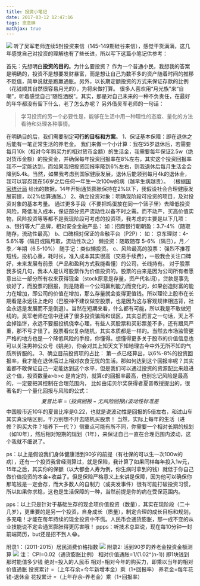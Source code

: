```yaml
---
title: 投资小笔记
date: 2017-03-12 12:47:16
tags: 念念碎
mathjax: true
---
```

![](https://cdn.monniya.com/2017pic/investmentnotes-00.jpg)
听了吴军老师连续5封投资来信（145-149期硅谷来信），感觉干货满满，这几年感觉自己对投资的理解也有了些长进，所以写下这篇小笔记供参考：

首先：先想明白**投资的目的**。为什么要投资？
作为一个普通小民，我想我的答案是明确的，投资不是想要发财暴富，而是想让自己为数不多的资产随着时间的推移不贬值，简单说就是跑赢通胀。另外，以长期定额投资的方式来保证存款的比例（花钱顺其自然很容易月光的），为将来做打算。
很多人喜欢用“月光族”来“自嘲”，听着感觉自己“随性洒脱”。其实，那是对自己未来的一种不负责任，在最好的年华都没有留下什么，老了怎么办呢？
另外借吴军老师的一句话：
>学习投资的另一个必要性是，能够在生活中用一种理性的态度、量化的方法看待和处理各种事情。

在明确目的后，我们需要制定**可行的目标和方案**。
1、保证基本保障：即在退休之后能有一笔正常生活的养老金。
    我们来做一个小计算：我在55岁退休后，若需要每月10k（相对今年购买力的相对货币金额）的生活金，我需要每年保证2.5w（绝对货币金额）的投资金，并确保每年投资回报率在8%左右，其实这个投资回报率我不一定能达到，而如果我把投资回报率降到6%左右，则我退休后每月生活金会降到5.4k。当然，如果我考虑到国家健康发展，退休后能领到每月4k的退休金，我可以容忍我在56岁之后任何一年生一次100w的病（越早生病越贵）。
（根据[国家统计局](http://data.stats.gov.cn/easyquery.htm?cn=C01&zb=A0901&sj=2015) 给出的数据，14年开始通货膨胀保持在2%以下，我假设社会合理健康发展前提，以2%估算通胀。）
2、确立投资对象：明确现阶段可投资的项目，及对投资对象的基本考量。
通过更多手段（不要把鸡蛋放在同一个篮子里）去降低投资风险，降低准入成本，保证部分资产流动性以备不时之需。而不动产，买高价值实物，风险投资等等都不是我现阶段可考虑的投资项，我考虑的主要是以下几项：
a、银行等大厂品牌，相对安全金融产品：
    如：招商银行朝朝盈：3.7-4%（随取随存，流动性最高）
b、口碑相对保证的金融平台（P2P）：
   如： 京东理财：4-5.6%等（隔日或隔月取，流动性次之）
    懒投资：随取随存 5-6%（隔日），月／季／年期（6.5-10%）
    随手记：类似懒投资。
c、风险最高的股票：
    强烈不推荐短线，投机心重，耗时长，准入成本其实很高（交易手续费），一般我会关注口碑好，未来发展有前景（产品和盈利方式我能看懂）的公司，长线持有。
对于股票我多说几句，我本人是认可股票作为价值投资的。股票的由来是因为公司所有者愿意出让一部分所有权来获得现金（stock原意是存量，资产代名词），贷款是事先谈好了，而股票的回报，则是随着一个公司赢利能力而变化的，如果创造财富的能力在增加，即公司的价值在增加，那么存量就会变得更值钱。所以理论上股市在长期看是永远往上走的（巴股神不建议做空股票，也是因为这与客观规律相违背，社会永远是发展而不是倒退）。当然在短期来看，什么都有可能，所以我是不敢做短线的。吴军老师在信中还讲了很多投资骗局和误区，其实总而言之一句话，天上不会掉馅饼，永远不要报投机侥幸心理，有些人买股票和买彩票差不多，还有跟风严重，那不亏才怪了。股票看似复杂随机，其实本质都是一样的。当然去市场监管更严格的地方也是一个降低风险的手段，你懂得。想懂得更多关于股市的价值信息也可以关注男神公众号《姚尧》，你会对其上知天文下知地理古今中外无所不知的气质所折服的。
3、确立目前投资项的占比：
第一点已经算出，以6%-8%的投资回报率，我才能在退休后过上相对衣食无忧的生活。那如何达到这个回报率呢？其实谁都不敢保证自己一定能达到这个水平，但是我们可以通过投资的资源配比来趋进这个值，投资数量a>b>c 是肯定的，就算c的回报率最高，也别忘记风险是最高的，一定要把其控制在合理范围内，
比如由诺贝尔奖获得者夏普教授提出的，很著名的一个量化回报与风险的公式：
$$ 夏普比率=(投资回报-无风险回报)/波动性标准差 $$
中国股市近10年的夏普比率是0.22，也就是说波动性是回报的5倍左右，和过山车其实真没啥区别，千万别想不开去随机买股票！
当然，实际上每年的生活（进修？购买大件？培养下一代？）侧重点可能有所不同，你需要一个相对长期的规划（如10年），然后相对短期的规划（1年），来保证自己一直在合理范围内波动，这个我就不细说了。

ps：以上是假设我们身体健康活到90岁的前提（有社保的可以生一次100w的病），还有一个投资我曾经测算过，就是保险，我计算了如果同样每年投入1w元，15年之后，其实你的保额（以大都会人寿为例，你生病时拿到的钱）就低于你自己做价值投资的本金+收益了。但是保险严格意义上来讲是保障，因为他可以确保你那笔钱是一定会存，而大多数人的自制力（或突发事件）很有可能打破投资习惯，所以如果你求稳，这也是生活保障的一种，当然前提是你的病在受保范围内。

pps：以上只是针对于基础生存的现金项价值投资（数量），其实在现阶段（二十几岁），更重要的是另一个投资，自身成长（质量），制定合理的成长目标和规划，多充电！才能在每年持续的现金投资中不慌。人民币会通货膨胀，那一成不变的从业技能说不定会通货膨胀得更厉害哦！
ppps：听技术总监说，现在每10分钟一封前端简历，but还是招不到人😂。

附录1：（2011-2015）居民消费价格指数
![](https://cdn.monniya.com/2017pic/investmentnotes-01.png)
附录2: 活到90岁的养老金投资金额测算
![](https://cdn.monniya.com/2017pic/investmentnotes-02.png)
注：
CPI=0.02（通货膨胀比例）
相对价值通胀=1/(1.02^(n-1)) 即1块钱到那时能值多少钱
绝对=投入的人民币
相对=相对今年的购买力，即乘以当年的相对价值通胀
投资累计 =（上年存余+今年新增本金）乘（1+回报率）
养老金=每年花钱-退休金
花投累计 =（上年存余-养老金）乘（1+回报率）
